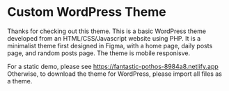 # Custom WordPress Theme

Thanks for checking out this theme. This is a basic WordPress theme developed from an HTML/CSS/Javascript website using PHP. It is a minimalist theme first designed in Figma, with a home page, daily posts page, and random posts page. The theme is mobile responisve.

For a static demo, please see https://fantastic-pothos-8984a8.netlify.app
Otherwise, to download the theme for WordPress, please import all files as a theme.
